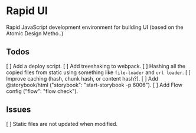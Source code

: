 # Rapid UI

Rapid JavaScript development environment for building UI
(based on the Atomic Design Metho..)


## Todos
[ ] Add a deploy script.
[ ] Add treeshaking to webpack.
[ ] Hashing all the copied files from static using something like `file-loader` and `url loader`.
[ ] Improve caching (hash, chunk hash, or content hash?).
[ ] Add @storybook/html ("storybook": "start-storybook -p 6006").
[ ] Add Flow config ("flow": "flow check").

## Issues
[ ] Static files are not updated when modified.
